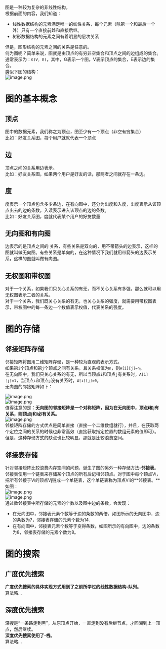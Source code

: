 图是一种较为复杂的非线性结构。<br />根据前面的内容，我们知道：

- 线性数据结构的元素满足唯一的线性关系，每个元素（除第一个和最后一个外）只有一个直接前趋和直接后继。
- 树形数据结构的元素之间有着明显的层次关系

但是，图形结构的元素之间的关系是任意的。<br />何为图呢？简单来说，图就是由顶点的有穷非空集合和顶点之间的边组成的集合。通常表示为：`G(V, E)`，其中，G表示一个图，V表示顶点的集合，E表示边的集合。<br />类似下图的结构：<br />![image.png](https://cdn.nlark.com/yuque/0/2023/png/35204765/1678868037275-1c837f44-de16-4818-8336-d51d33b15509.png#averageHue=%23151515&clientId=u5aafd782-b8fc-4&from=paste&height=314&id=ua7edbb83&name=image.png&originHeight=392&originWidth=497&originalType=binary&ratio=1.25&rotation=0&showTitle=false&size=30706&status=done&style=none&taskId=uc9136c70-6126-43c0-bfa1-227583dcdd4&title=&width=397.6)
<a name="CcxzH"></a>
#  图的基本概念
<a name="iJmCX"></a>
## 顶点
图中的数据元素，我们称之为顶点，图至少有一个顶点（非空有穷集合）<br />比如：好友关系图，每个用户就就代表一个顶点
<a name="CkhAQ"></a>
## 边
顶点之间的关系用边表示。<br />比如：好友关系图，如果两个用户是好友的话，那两者之间就存在一条边。
<a name="M5MDU"></a>
## 度
度表示一个顶点包含多少条边，在有向图中，还分为出度和入度，出度表示从该顶点出去的边的条数，入读表示进入该顶点的边的条数。<br />比如：好友关系图，度就代表某个用户的好友数量
<a name="mD1zG"></a>
## 无向图和有向图
边表示的是顶点之间的 关系，有些关系是双向的，用不带箭头的边表示，这样的图就叫做无向图。有些关系是单向的，在这种情况下我们就用带箭头的边表示关系，这样的图就叫做有向图。
<a name="ie46r"></a>
## 无权图和带权图
对于一个关系，如果我们只关心关系的有无，而不关心关系有多强，那么就可以用无权图表示二者的关系。<br />对于一个关系，我们既关心关系的有无，也关心关系的强度，就需要用带权图表示，带权图中的每一条边一个数值表示权值，代表关系的强度。
<a name="ormLv"></a>
# 图的存储
<a name="IVbRq"></a>
## 邻接矩阵存储
邻接矩阵将图用二维矩阵存储，是一种较为直观的表示方式。<br />如果第`i`个顶点和第`j`个顶点之间有关系，且关系权值为`n`，则`A[i][j]=n`。<br />在无向图中，我们只关心关系的有无，所以当顶点`i`和顶点`j`有关系时，`A[i][j]=1`，当顶点`i`和顶点`j`没有关系时，`A[i][j]=0`。<br />无向图的邻接矩阵如下：

![image.png](https://cdn.nlark.com/yuque/0/2023/png/35204765/1678869082241-c9a60fc9-4792-4088-bc75-8154290ad6c9.png#averageHue=%23151515&clientId=u5aafd782-b8fc-4&from=paste&height=248&id=ub6aa02d3&name=image.png&originHeight=310&originWidth=548&originalType=binary&ratio=1.25&rotation=0&showTitle=false&size=31142&status=done&style=none&taskId=u6c352ce1-a1a2-413e-a3e8-7a7de5f9c34&title=&width=438.4)<br /> ![image.png](https://cdn.nlark.com/yuque/0/2023/png/35204765/1678869397031-6664ef7e-0089-4541-8851-02e72bb3d36c.png#averageHue=%231f1f1f&clientId=u5aafd782-b8fc-4&from=paste&height=319&id=ue0ce233c&name=image.png&originHeight=399&originWidth=410&originalType=binary&ratio=1.25&rotation=0&showTitle=false&size=28293&status=done&style=none&taskId=udb4ae48f-e55b-466d-9ce4-eddc9da58a6&title=&width=328)<br />值得注意的是：**无向图的邻接矩阵是一个对称矩阵，因为在无向图中，顶点i和j有关系，则顶点j和i必有关系。**<br />![image.png](https://cdn.nlark.com/yuque/0/2023/png/35204765/1678869472641-5999c116-62fd-4518-bd6a-c4db11f87f48.png#averageHue=%23f9dfc0&clientId=u5aafd782-b8fc-4&from=paste&height=322&id=u9215ee3e&name=image.png&originHeight=403&originWidth=813&originalType=binary&ratio=1.25&rotation=0&showTitle=false&size=87304&status=done&style=none&taskId=u996d7390-f5ff-4621-9b10-7b77da7715d&title=&width=650.4)<br />邻接矩阵存储的方式优点是简单直接（直接一个二维数组就行），并且，在获取两个定位之间的关系的时候也非常高效（直接获取指定位置的数组元素的值即可）。但是，这种存储方式的缺点也比较明显，那就是比较浪费空间。
<a name="ZAoI6"></a>
## 邻接表存储
针对邻接矩阵比较浪费内存空间的问题，诞生了图的另外一种存储方法-**邻接表**。<br />邻接表使用一个链表来存储某个顶点的所有后记相邻顶点。对于图中每个顶点Vi，把所有邻接于Vi的顶点Vj链成一个单链表，这个单链表称为顶点Vi的**邻接表。**如图：<br />![image.png](https://cdn.nlark.com/yuque/0/2023/png/35204765/1678869762143-5f0198a6-bf7a-4229-aa21-d093f988e7a5.png#averageHue=%23fae0c0&clientId=u5aafd782-b8fc-4&from=paste&height=278&id=uf0994c7e&name=image.png&originHeight=347&originWidth=854&originalType=binary&ratio=1.25&rotation=0&showTitle=false&size=58705&status=done&style=none&taskId=u1b2f7275-68cb-4d39-9a1b-16c882ecca5&title=&width=683.2)<br />![image.png](https://cdn.nlark.com/yuque/0/2023/png/35204765/1678869771078-a366105a-8bbf-424f-aeb8-ca488e47c6f4.png#averageHue=%23faf6f2&clientId=u5aafd782-b8fc-4&from=paste&height=291&id=u12b309f0&name=image.png&originHeight=364&originWidth=860&originalType=binary&ratio=1.25&rotation=0&showTitle=false&size=68727&status=done&style=none&taskId=uc9ec6cf0-4951-4679-a457-e3f2a1c0396&title=&width=688)<br />通过数邻接表中所存储的元素的个数以及图中边的条数，会发现：

- 在无向图中，邻接表元素个数等于边的条数的两倍，如图所示的无向图中，边的条数为7，邻接表存储的元素个数为14.
- 在有向图中，邻接表元素个数等于变得条数，如图所示的有向图中，边的条数为8，邻接表存储的元素个数为8。
<a name="TE2ZH"></a>
# 图的搜索
<a name="ccWbm"></a>
## 广度优先搜索
**广度优先搜索的具体实现方式用到了之前所学过的线性数据结构-队列。**<br />算法略...
<a name="vdsnp"></a>
## 深度优先搜索
深搜是“一条路走到黑”，从原顶点开始，一直走到没有后继节点，才回溯到上一顶点，然后继续。<br />**深度优先搜索使用了-栈**。<br />算法略...
